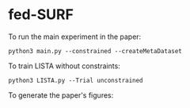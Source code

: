 # fed-SURF

To run the main experiment in the paper:
```
python3 main.py --constrained --createMetaDataset
```

To train LISTA without constraints:
```
python3 LISTA.py --Trial unconstrained
```


To generate the paper's figures:
